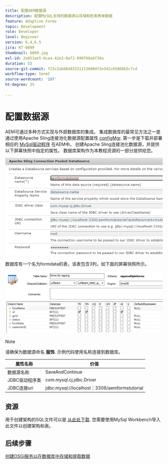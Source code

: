 ```yaml
---
title: 配置AEM数据源
description: 配置MySQL支持的数据源以存储和检索表单数据
feature: Adaptive Forms
topic: Development
role: Developer
level: Beginner
version: 6.4,6.5
jira: KT-6899
thumbnail: 6899.jpg
exl-id: 2e851ae5-6caa-42e3-8af2-090766a6f36a
duration: 53
source-git-commit: f23c2ab86d42531113690df2e342c65060b5c7cd
workflow-type: tm+mt
source-wordcount: '197'
ht-degree: 3%

---
```


# 配置数据源

AEM可通过多种方式实现与外部数据库的集成。 集成数据库的最常见方法之一是通过使用Apache Sling连接池化数据源配置属性 [configMgr](http://localhost:4502/system/console/configMgr).
第一步是下载并部署相应的 [MySql驱动程序](https://mvnrepository.com/artifact/mysql/mysql-connector-java) 在AEM中。
创建Apache Sling连接池化数据源，并提供以下屏幕快照中指定的属性。 数据库架构作为本教程资源的一部分提供给您。

![数据源](assets/data-source.PNG)

数据库有一个名为formdata的表，该表包含3列，如下面的屏幕快照所示。

![数据库](assets/data-base.PNG)


>[!NOTE]
>请确保为数据源命名 **服饰**. 示例代码使用名称连接到数据库。

| 属性名称 | 价值 |
| ------------------------|--------------------------------------- |
| 数据源名称 | SaveAndContinue |
| JDBC驱动程序类 | com.mysql.cj.jdbc.Driver |
| JDBC连接uri | jdbc:mysql://localhost：3306/aemformstutorial |

## 资源

用于创建架构的SQL文件可以是 [从此处下载](assets/sign-multiple-forms.sql). 您需要使用MySql Workbench导入此文件以创建架构和表。

## 后续步骤

[创建OSGi服务以在数据库中存储和提取数据](./create-osgi-service.md)
